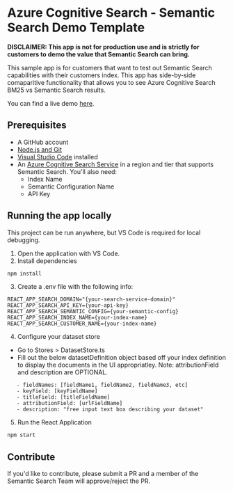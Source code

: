 # Azure Cognitive Search - Semantic Search Demo Template
**DISCLAIMER: This app is not for production use and is strictly for customers to demo the value that Semantic Search can bring.**

This sample app is for customers that want to test out Semantic Search capabilities with their customers index. This app has side-by-side comaparitive functionality that allows you to see Azure Cognitive Search BM25 vs Semantic Search results.

You can find a live demo [here](https://semantic-search-demo-web.azurewebsites.net/). 
## Prerequisites
- A GitHub account
- [Node.js and Git](https://nodejs.org/)
- [Visual Studio Code](https://code.visualstudio.com/?WT.mc_id=shopathome-github-jopapa) installed
- An [Azure Cognitive Search Service](https://ms.portal.azure.com/#view/Microsoft_Azure_Marketplace/GalleryItemDetailsBladeNopdl/product~/%7B%22displayName%22%3A%22Azure%20Cognitive%20Search%22%2C%22itemDisplayName%22%3A%22Azure%20Cognitive%20Search%22%2C%22id%22%3A%22Microsoft.Search%22%2C%22bigId%22%3A%22Microsoft.Search%22%2C%22offerId%22%3A%22Search%22%2C%22publisherId%22%3A%22Microsoft%22%2C%22publisherDisplayName%22%3A%22Microsoft%22%2C%22summary%22%3A%22AI-powered%20cloud%20search%20service%20for%20mobile%20and%20web%20app%20development%20(formerly%20Azure%20Search)%22%2C%22longSummary%22%3A%22AI-powered%20cloud%20search%20service%20for%20mobile%20and%20web%20app%20development%20(formerly%20Azure%20Search)%22%2C%22description%22%3A%22%3Cp%3EAI-powered%20cloud%20search%20service%20for%20mobile%20and%20web%20app%20development%3C%2Fp%3E%3Cp%3EAzure%20Cognitive%20Search%20(formerly%20Azure%20Search)%20is%20the%20only%20cloud%20search%20service%20with%20built-in%20artificial%20intelligence%20(AI)%20capabilities%20that%20enrich%20all%20types%20of%20information%20to%20easily%20identify%20and%20explore%20relevant%20content%20at%20scale.%20It%20uses%20the%20same%20integrated%20Microsoft%20natural%20language%20stack%20that%20Bing%20and%20Office%20have%20used%20for%20more%20than%20a%20decade%2C%20and%20prebuilt%20AI%20APIs%20across%20vision%2C%20language%2C%20and%20speech.%3C%2Fp%3E%3Cp%3EAzure%20Cognitive%20Search%20Features%3A%20%3Cul%3E%3Cli%3EFully%20managed%20search%20as%20a%20service%20to%20reduce%20complexity%20and%20scale%20easily%3C%2Fli%3E%3Cli%3EAuto-complete%2C%20geospatial%20search%2C%20filtering%2C%20and%20faceting%20capabilities%20for%20a%20rich%20user%20experience%3C%2Fli%3E%3Cli%3EBuilt-in%20AI%20capabilities%20including%20OCR%2C%20key%20phrase%20extraction%2C%20and%20named%20entity%20recognition%20to%20unlock%20insights%3C%2Fli%3E%3Cli%3EFlexible%20integration%20of%20custom%20models%2C%20classifiers%2C%20and%20rankers%20to%20fit%20your%20domain-specific%20needs%3C%2Fli%3E%3C%2Ful%3E%3C%2Fp%3E%22%2C%22isPrivate%22%3Afalse%2C%22hasPrivateOffer%22%3Afalse%2C%22isMacc%22%3Atrue%2C%22isPreview%22%3Afalse%2C%22isByol%22%3Afalse%2C%22isCSPEnabled%22%3Atrue%2C%22isCSPSelective%22%3Afalse%2C%22isThirdParty%22%3Afalse%2C%22isStopSell%22%3Afalse%2C%22isReseller%22%3Afalse%2C%22hasFreeTrials%22%3Afalse%2C%22marketingMaterial%22%3A%5B%5D%2C%22version%22%3A%221.0.16%22%2C%22metadata%22%3A%7B%22leadGeneration%22%3Anull%2C%22testDrive%22%3Anull%7D%2C%22categoryIds%22%3A%5B%22azure%22%2C%22data%22%2C%22dataInsight%22%2C%22dataService%22%2C%22mobileAddOn%22%2C%22webAddOn%22%5D%2C%22screenshotUris%22%3A%5B%5D%2C%22links%22%3A%5B%7B%22id%22%3A%220%22%2C%22displayName%22%3A%22Documentation%22%2C%22uri%22%3A%22https%3A%2F%2Fdocs.microsoft.com%2Fazure%2Fsearch%2F%22%7D%2C%7B%22id%22%3A%221%22%2C%22displayName%22%3A%22Service%20Overview%22%2C%22uri%22%3A%22https%3A%2F%2Fazure.microsoft.com%2Fservices%2Fsearch%2F%20%22%7D%2C%7B%22id%22%3A%222%22%2C%22displayName%22%3A%22Pricing%20Details%22%2C%22uri%22%3A%22https%3A%2F%2Fazure.microsoft.com%2Fpricing%2Fdetails%2Fsearch%2F%22%7D%2C%7B%22id%22%3A%223%22%2C%22displayName%22%3A%22Stack%20Overflow%22%2C%22uri%22%3A%22https%3A%2F%2Fstackoverflow.com%2Fquestions%2Ftagged%2Fazure-search%22%7D%5D%2C%22filters%22%3A%5B%5D%2C%22plans%22%3A%5B%7B%22id%22%3A%22Search%22%2C%22displayName%22%3A%22Azure%20Cognitive%20Search%22%2C%22summary%22%3A%22AI-powered%20cloud%20search%20service%20for%20mobile%20and%20web%20app%20development%20(formerly%20Azure%20Search)%22%2C%22description%22%3A%22%3Cp%3EAI-powered%20cloud%20search%20service%20for%20mobile%20and%20web%20app%20development%3C%2Fp%3E%3Cp%3EAzure%20Cognitive%20Search%20(formerly%20Azure%20Search)%20is%20the%20only%20cloud%20search%20service%20with%20built-in%20artificial%20intelligence%20(AI)%20capabilities%20that%20enrich%20all%20types%20of%20information%20to%20easily%20identify%20and%20explore%20relevant%20content%20at%20scale.%20It%20uses%20the%20same%20integrated%20Microsoft%20natural%20language%20stack%20that%20Bing%20and%20Office%20have%20used%20for%20more%20than%20a%20decade%2C%20and%20prebuilt%20AI%20APIs%20across%20vision%2C%20language%2C%20and%20speech.%3C%2Fp%3E%3Cp%3EAzure%20Cognitive%20Search%20Features%3A%20%3Cul%3E%3Cli%3EFully%20managed%20search%20as%20a%20service%20to%20reduce%20complexity%20and%20scale%20easily%3C%2Fli%3E%3Cli%3EAuto-complete%2C%20geospatial%20search%2C%20filtering%2C%20and%20faceting%20capabilities%20for%20a%20rich%20user%20experience%3C%2Fli%3E%3Cli%3EBuilt-in%20AI%20capabilities%20including%20OCR%2C%20key%20phrase%20extraction%2C%20and%20named%20entity%20recognition%20to%20unlock%20insights%3C%2Fli%3E%3Cli%3EFlexible%20integration%20of%20custom%20models%2C%20classifiers%2C%20and%20rankers%20to%20fit%20your%20domain-specific%20needs%3C%2Fli%3E%3C%2Ful%3E%3C%2Fp%3E%22%2C%22restrictedAudience%22%3A%7B%7D%2C%22skuId%22%3A%22Search%22%2C%22planId%22%3A%22Search%22%2C%22legacyPlanId%22%3A%22Microsoft.Search%22%2C%22keywords%22%3A%5B%5D%2C%22type%22%3A%22None%22%2C%22leadGeneration%22%3Anull%2C%22testDrive%22%3Anull%2C%22categoryIds%22%3A%5B%22azure%22%2C%22data%22%2C%22dataInsight%22%2C%22dataService%22%2C%22mobileAddOn%22%2C%22webAddOn%22%5D%2C%22conversionPaths%22%3A%5B%5D%2C%22metadata%22%3A%7B%7D%2C%22uiDefinitionUri%22%3A%22https%3A%2F%2Fcatalogartifact.azureedge.net%2Fpublicartifacts%2FMicrosoft.Search-1.0.16%2FUIDefinition.json%22%2C%22artifacts%22%3A%5B%7B%22name%22%3A%22searchServiceDefaultTemplate%22%2C%22uri%22%3A%22https%3A%2F%2Fcatalogartifact.azureedge.net%2Fpublicartifacts%2FMicrosoft.Search-1.0.16%2FsearchServiceDefaultTemplate.json%22%2C%22type%22%3A%22Template%22%7D%5D%2C%22version%22%3A%221.0.16%22%2C%22itemName%22%3A%22Search%22%2C%22isPrivate%22%3Afalse%2C%22isHidden%22%3Afalse%2C%22hasFreeTrials%22%3Afalse%2C%22isByol%22%3Afalse%2C%22isFree%22%3Afalse%2C%22isPayg%22%3Afalse%2C%22isStopSell%22%3Afalse%2C%22cspState%22%3A%22OptIn%22%2C%22isQuantifiable%22%3Afalse%2C%22vmSecuritytype%22%3A%22None%22%2C%22purchaseDurationDiscounts%22%3A%5B%5D%2C%22upns%22%3A%5B%5D%2C%22hasRI%22%3Afalse%2C%22stackType%22%3A%22ARM%22%7D%5D%2C%22selectedPlanId%22%3A%22Search%22%2C%22iconFileUris%22%3A%7B%22small%22%3A%22https%3A%2F%2Fcatalogartifact.azureedge.net%2Fpublicartifacts%2FMicrosoft.Search-1.0.16%2FSmall.png%22%2C%22medium%22%3A%22https%3A%2F%2Fcatalogartifact.azureedge.net%2Fpublicartifacts%2FMicrosoft.Search-1.0.16%2FMedium.png%22%2C%22large%22%3A%22https%3A%2F%2Fcatalogartifact.azureedge.net%2Fpublicartifacts%2FMicrosoft.Search-1.0.16%2FLarge.png%22%2C%22wide%22%3A%22https%3A%2F%2Fcatalogartifact.azureedge.net%2Fpublicartifacts%2FMicrosoft.Search-1.0.16%2FWide.png%22%7D%2C%22itemType%22%3A%22Single%22%2C%22hasNoProducts%22%3Atrue%2C%22hasNoPlans%22%3Afalse%2C%22privateBadgeText%22%3Anull%2C%22createBladeType%22%3A1%2C%22offerType%22%3A%22None%22%2C%22useEnterpriseContract%22%3Afalse%2C%22hasStandardContractAmendments%22%3Afalse%2C%22standardContractAmendmentsRevisionId%22%3A%2200000000-0000-0000-0000-000000000000%22%2C%22supportUri%22%3Anull%2C%22galleryItemAccess%22%3A0%2C%22privateSubscriptions%22%3A%5B%5D%2C%22isTenantPrivate%22%3Afalse%2C%22hasRIPlans%22%3Afalse%7D/id/Search/resourceGroupId//resourceGroupLocation//dontDiscardJourney~/false) in a region and tier that supports Semantic Search. You'll also need:
  - Index Name
  - Semantic Configuration Name
  - API Key
## Running the app locally
This project can be run anywhere, but VS Code is required for local debugging.
1.	Open the application with VS Code.
2.	Install dependencies 
   ```bash
   npm install
   ```
3. Create a .env file with the following info:
```
REACT_APP_SEARCH_DOMAIN="{your-search-service-domain}"
REACT_APP_SEARCH_API_KEY={your-api-key}
REACT_APP_SEARCH_SEMANTIC_CONFIG={your-semantic-config}
REACT_APP_SEARCH_INDEX_NAME={your-index-name}
REACT_APP_SEARCH_CUSTOMER_NAME={your-index-name}
```
4. Configure your dataset store
- Go to Stores > DatasetStore.ts
- Fill out the below datasetDefinition object based off your index definition to display the documents in the UI appropriatley. Note: attributionField and description are OPTIONAL.
```
   - fieldNames: [fieldName1, fieldName2, fieldName3, etc]
   - keyField: [keyFieldName]
   - titleField: [titleFieldName]
   - attributionField: [urlFieldName]
   - description: "free input text box describing your dataset"
```
5.	Run the React Application
   ```bash
   npm start
   ```

## Contribute
If you'd like to contribute, please submit a PR and a member of the Semantic Search Team will approve/reject the PR.
